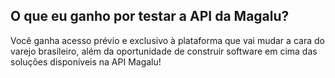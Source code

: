 ## O que eu ganho por testar a API da Magalu?

Você ganha acesso prévio e exclusivo à plataforma que vai mudar a cara do varejo brasileiro, além da oportunidade de construir software em cima das soluções disponíveis na API Magalu!
